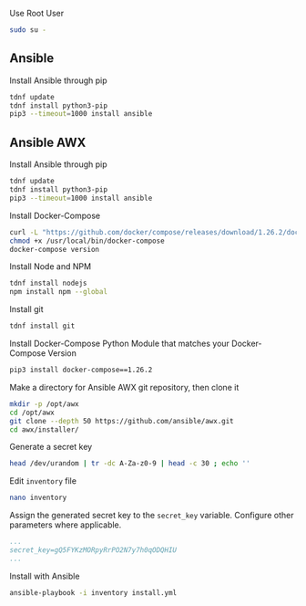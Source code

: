 Use Root User
```bash
sudo su -
```

## Ansible
Install Ansible through pip
```bash
tdnf update
tdnf install python3-pip
pip3 --timeout=1000 install ansible
```


## Ansible AWX
Install Ansible through pip
```bash
tdnf update
tdnf install python3-pip
pip3 --timeout=1000 install ansible
```

Install Docker-Compose
```bash
curl -L "https://github.com/docker/compose/releases/download/1.26.2/docker-compose-$(uname -s)-$(uname -m)" -o /usr/local/bin/docker-compose
chmod +x /usr/local/bin/docker-compose
docker-compose version
```

Install Node and NPM
```bash
tdnf install nodejs
npm install npm --global
```

Install git
```bash
tdnf install git
```

Install Docker-Compose Python Module that matches your Docker-Compose Version
```bash
pip3 install docker-compose==1.26.2
```

Make a directory for Ansible AWX git repository, then clone it
```bash
mkdir -p /opt/awx
cd /opt/awx
git clone --depth 50 https://github.com/ansible/awx.git
cd awx/installer/
```

Generate a secret key
```bash
head /dev/urandom | tr -dc A-Za-z0-9 | head -c 30 ; echo ''
```

Edit `inventory` file
```bash
nano inventory
```

Assign the generated secret key to the `secret_key` variable. Configure other parameters where applicable.
```yaml
...
secret_key=gQ5FYKzMORpyRrPO2N7y7h0qODQHIU
...
```

Install with Ansible
```bash
ansible-playbook -i inventory install.yml
```
